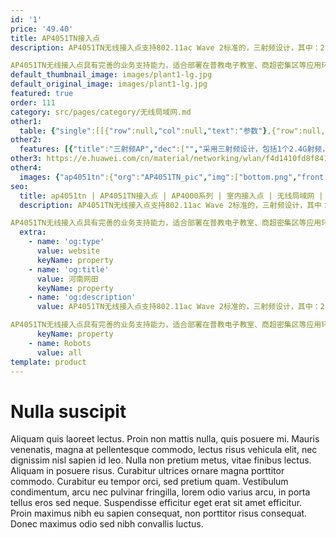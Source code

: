 ```yaml
---
id: '1'
price: '49.40'
title: AP4051TN接入点
description: AP4051TN无线接入点支持802.11ac Wave 2标准的，三射频设计，其中：2.4G频段支持2×2 MIMO和2条空间流；5G频段两个射频，一个5G射频支持2×2 MIMO和2条空间流，另外一个5G射频支持4×4 MIMO和4条空间流。

AP4051TN无线接入点具有完善的业务支持能力，适合部署在普教电子教室、商超密集区等应用环境。
default_thumbnail_image: images/plant1-lg.jpg
default_original_image: images/plant1-lg.jpg
featured: true
order: 111
category: src/pages/category/无线局域网.md
other1: 
  table: {"single":[[{"row":null,"col":null,"text":"参数"},{"row":null,"col":null,"text":"AP4051TN"}],[{"row":null,"col":null,"text":"尺寸（长×宽×高）"},{"row":null,"col":null,"text":"220mm×220mm×52mm"}],[{"row":null,"col":null,"text":"电源输入"},{"row":null,"col":null,"text":"DC：42.5V~57V  \nPoE供电：满足802.3at以太网供电标准，并支持双PoE供电备份"}],[{"row":null,"col":null,"text":"最大功耗"},{"row":null,"col":null,"text":"22W（不含USB）\n说明：实际最大功耗遵照不同国家和地区法规而有所不同。"}],[{"row":null,"col":null,"text":"可同时在线的用户数量"},{"row":null,"col":null,"text":"768"}],[{"row":null,"col":null,"text":"最大发射功率"},{"row":null,"col":null,"text":"2.4G:  23dBm（组合功率）\n5G-1:  22dBm（组合功率）\n5G-2:  23dBm（组合功率）\n说明：实际发射功率遵照不同国家和地区法规而有所不同。"}],[{"row":null,"col":null,"text":"MIMO:空间流"},{"row":null,"col":null,"text":"4×4:4   整机8条流 "}],[{"row":null,"col":null,"text":"无线协议"},{"row":null,"col":null,"text":"802.11a/b/g/n/ac/ac wave2"}],[{"row":null,"col":null,"text":"最高速率"},{"row":null,"col":null,"text":"3Gbps"}]]}
other2:
  features: [{"title":"三射频AP","dec":["","采用三射频设计，包括1个2.4G射频，2个5G射频，并发用户提升50%",""]},{"title":"内置抗干扰模块","dec":["","同频干扰降低80%，性能提升30%",""]},{"title":"云管理","dec":["","可通过华为云管理平台对AP设备及业务进行管理和运维，节省网络运维成本",""]}]
other3: https://e.huawei.com/cn/material/networking/wlan/f4d1410fd8f8412296956d1450702d8d
other4:
  images: {"ap4051tn":{"org":"AP4051TN_pic","img":["bottom.png","front.png","front_left.png","front_right.png","rear_top.png","top.png"]}}
seo:
  title: ap4051tn | AP4051TN接入点 | AP4000系列 | 室内接入点 | 无线局域网 | 企业网络
  description: AP4051TN无线接入点支持802.11ac Wave 2标准的，三射频设计，其中：2.4G频段支持2×2 MIMO和2条空间流；5G频段两个射频，一个5G射频支持2×2 MIMO和2条空间流，另外一个5G射频支持4×4 MIMO和4条空间流。

AP4051TN无线接入点具有完善的业务支持能力，适合部署在普教电子教室、商超密集区等应用环境。
  extra:
    - name: 'og:type'
      value: website
      keyName: property
    - name: 'og:title'
      value: 河南网田
      keyName: property
    - name: 'og:description'
      value: AP4051TN无线接入点支持802.11ac Wave 2标准的，三射频设计，其中：2.4G频段支持2×2 MIMO和2条空间流；5G频段两个射频，一个5G射频支持2×2 MIMO和2条空间流，另外一个5G射频支持4×4 MIMO和4条空间流。

AP4051TN无线接入点具有完善的业务支持能力，适合部署在普教电子教室、商超密集区等应用环境。
      keyName: property
    - name: Robots
      value: all
template: product
---
```


# Nulla suscipit

Aliquam quis laoreet lectus. Proin non mattis nulla, quis posuere mi. Mauris venenatis, magna at pellentesque commodo, lectus risus vehicula elit, nec dignissim nisl sapien id leo. Nulla non pretium metus, vitae finibus lectus. Aliquam in posuere risus. Curabitur ultrices ornare magna porttitor commodo. Curabitur eu tempor orci, sed pretium quam. Vestibulum condimentum, arcu nec pulvinar fringilla, lorem odio varius arcu, in porta tellus eros sed neque. Suspendisse efficitur eget erat sit amet efficitur. Proin maximus nibh eu sapien consequat, non porttitor risus consequat. Donec maximus odio sed nibh convallis luctus.
